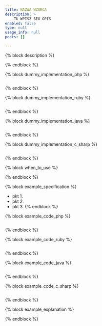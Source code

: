 ```yaml
---
title: NAZWA WZORCA
description: >
    TU WPISZ SEO OPIS
enabled: false
type: null 
usage_info: null
posts: []

---
```

{% block description %}

{% endblock %}

{% block dummy_implementation_php %}
```language-php

```
{% endblock %}

{% block dummy_implementation_ruby %}
```language-ruby

```
{% endblock %}

{% block dummy_implementation_java %}
```language-java

```
{% endblock %}

{% block dummy_implementation_c_sharp %}
```language-csharp

```
{% endblock %}

{% block when_to_use %}

{% endblock %}

{% block example_specification %}
- pkt 1.
- pkt 2.
- pkt 3.
{% endblock %}

{% block example_code_php %}
```language-php

```
{% endblock %}

{% block example_code_ruby %}
```language-ruby

```
{% endblock %}

{% block example_code_java %}
```language-java

```
{% endblock %}

{% block example_code_c_sharp %}
```language-csharp

```
{% endblock %}

{% block example_explanation %}

{% endblock %}
